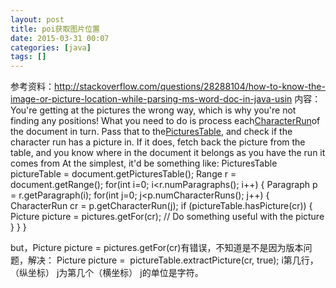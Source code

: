 ```yaml
---
layout: post
title: poi获取图片位置
date: 2015-03-31 00:07
categories: [java]
tags: []
---
```

参考资料：http://stackoverflow.com/questions/28288104/how-to-know-the-image-or-picture-location-while-parsing-ms-word-doc-in-java-usin
内容：
You're getting at the pictures the wrong way, which is why you're not finding any positions!
What you need to do is process each[CharacterRun](https://poi.apache.org/apidocs/org/apache/poi/hwpf/usermodel/CharacterRun.html)of the document in turn. Pass that to the[PicturesTable](https://poi.apache.org/apidocs/org/apache/poi/hwpf/model/PicturesTable.html), and check if the character run has a picture in. If it does, fetch back the picture from the table, and you know where in the document it belongs as you have the run it comes from
At the simplest, it'd be something like:
	PicturesTable pictureTable = document.getPicturesTable();
	Range r = document.getRange();
	for(int i=0; i<r.numParagraphs(); i++) {
	    Paragraph p = r.getParagraph(i);
	    for(int j=0; j<p.numCharacterRuns(); j++) {
	      CharacterRun cr = p.getCharacterRun(j);
	      if (pictureTable.hasPicture(cr)) {
	         Picture picture = pictures.getFor(cr);
	         // Do something useful with the picture
	      }
	    }
	}
	
but，Picture picture = pictures.getFor(cr)有错误，不知道是不是因为版本问题，解决：
Picture picture =  pictureTable.extractPicture(cr, true);
i第几行，（纵坐标）
j为第几个（横坐标）
j的单位是字符。
